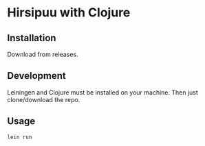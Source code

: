 # Hirsipuu with Clojure

## Installation

Download from releases.

## Development

Leiningen and Clojure must be installed on your machine. Then just clone/download the repo.

## Usage
```bash
lein run
```

